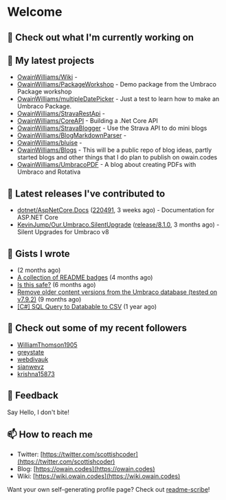 # Welcome

## 👷 Check out what I'm currently working on

## 🌱 My latest projects

* [OwainWilliams/Wiki](https://github.com/OwainWilliams/Wiki) - 
* [OwainWilliams/PackageWorkshop](https://github.com/OwainWilliams/PackageWorkshop) - Demo package from the Umbraco Package workshop
* [OwainWilliams/multipleDatePicker](https://github.com/OwainWilliams/multipleDatePicker) - Just a test to learn how to make an Umbraco Package.
* [OwainWilliams/StravaRestApi](https://github.com/OwainWilliams/StravaRestApi) - 
* [OwainWilliams/CoreAPI](https://github.com/OwainWilliams/CoreAPI) - Building a .Net Core API
* [OwainWilliams/StravaBlogger](https://github.com/OwainWilliams/StravaBlogger) - Use the Strava API to do mini blogs
* [OwainWilliams/BlogMarkdownParser](https://github.com/OwainWilliams/BlogMarkdownParser) - 
* [OwainWilliams/bluise](https://github.com/OwainWilliams/bluise) - 
* [OwainWilliams/Blogs](https://github.com/OwainWilliams/Blogs) - This will be a public repo of blog ideas, partly started blogs and other things that I do plan to publish on owain.codes
* [OwainWilliams/UmbracoPDF](https://github.com/OwainWilliams/UmbracoPDF) - A blog about creating PDFs with Umbraco and Rotativa

## 🔭 Latest releases I've contributed to

* [dotnet/AspNetCore.Docs](https://github.com/dotnet/AspNetCore.Docs) \([220491](https://github.com/dotnet/AspNetCore.Docs/releases/tag/220491), 3 weeks ago\) - Documentation for ASP.NET Core
* [KevinJump/Our.Umbraco.SilentUpgrade](https://github.com/KevinJump/Our.Umbraco.SilentUpgrade) \([release/8.1.0](https://github.com/KevinJump/Our.Umbraco.SilentUpgrade/releases/tag/release%2F8.1.0), 3 months ago\) - Silent Upgrades for Umbraco v8

## 📓 Gists I wrote

*  \(2 months ago\)
* [A collection of README badges](https://gist.github.com/b55a61db0867b660ae3c5995feab11ff) \(4 months ago\)
* [Is this safe?](https://gist.github.com/77e42779ff21af04da069e370d6a56f9) \(6 months ago\)
* [Remove older content versions from the Umbraco database \(tested on v7.9.2\)](https://gist.github.com/1f41818f3eddd09b22138c321a69c91c) \(9 months ago\)
* [\[C\#\] SQL Query to Databable to CSV](https://gist.github.com/6eced57ab10654db91fb96076e461136) \(1 year ago\)

## 👯 Check out some of my recent followers

* [WilliamThomson1905](https://github.com/WilliamThomson1905)
* [greystate](https://github.com/greystate)
* [webdivauk](https://github.com/webdivauk)
* [sianwevz](https://github.com/sianwevz)
* [krishna15873](https://github.com/krishna15873)

## 💬 Feedback

Say Hello, I don't bite!

## 📫 How to reach me

* Twitter: [https://twitter.com/scottishcoder](https://twitter.com/scottishcoder)
* Blog: [https://owain.codes](https://owain.codes)
* Wiki: [https://wiki.owain.codes](https://wiki.owain.codes)

Want your own self-generating profile page? Check out [readme-scribe](https://github.com/muesli/readme-scribe)!

